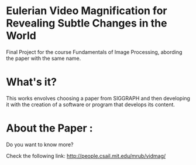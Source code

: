 # Eulerian Video Magnification for Revealing Subtle Changes in the World
Final Project for the course Fundamentals of Image Processing, 
abording the paper with the same name.

# What's it?
This works envolves choosing a paper from SIGGRAPH and then developing it with the creation of a software or program that 
develops its content.

# About the Paper :
Do you want to know more?

Check the following link: <http://people.csail.mit.edu/mrub/vidmag/>

